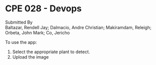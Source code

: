 # CPE 028 - Devops

Submitted By <br>
Baltazar, Rendell Jay; Dalmacio, Andre Christian; Makiramdam, Releigh; Orbeta, John Mark; Co, Jericho <br>

To use the app:

1. Select the appropriate plant to detect.
2. Upload the image
